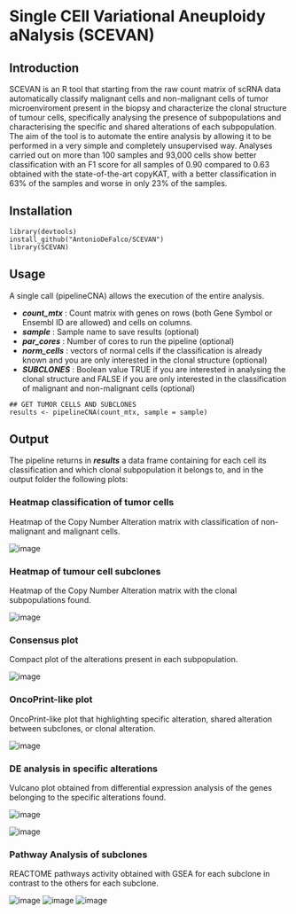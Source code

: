# Single   CEll   Variational   Aneuploidy aNalysis  (SCEVAN)

## Introduction

SCEVAN is an R tool that starting from the raw count matrix of scRNA data automatically classify malignant cells and non-malignant cells of tumor microenviroment present in the biopsy and characterize the clonal structure of tumour cells, specifically analysing the presence of subpopulations and characterising the specific and shared alterations of each subpopulation. The aim of the tool is to automate the entire analysis by allowing it to be performed in a very simple and completely unsupervised way. Analyses carried out on more than 100 samples and 93,000 cells show better classification with an F1 score for all samples of 0.90 compared to 0.63 obtained with the state-of-the-art copyKAT, with a better classification in 63% of the samples and worse in only 23% of the samples.

## Installation
```
library(devtools)
install_github("AntonioDeFalco/SCEVAN")
library(SCEVAN)
```

## Usage

A single call (pipelineCNA) allows the execution of the entire analysis.

- ***count_mtx*** : Count matrix with genes on rows (both Gene Symbol or Ensembl ID are allowed) and cells on columns.
- ***sample*** : Sample name to save results (optional)
- ***par_cores*** : Number of cores to run the pipeline  (optional)
- ***norm_cells*** : vectors of normal cells if the classification is already known and you are only interested in the clonal structure (optional)
- ***SUBCLONES*** : Boolean value TRUE if you are interested in analysing the clonal structure and FALSE if you are only interested in the classification of malignant and non-malignant cells (optional)

```
## GET TUMOR CELLS AND SUBCLONES
results <- pipelineCNA(count_mtx, sample = sample)
```

## Output

The pipeline returns in ***results*** a data frame containing for each cell its classification and which clonal subpopulation it belongs to, and in the output folder the following plots:

### Heatmap classification of tumor cells

Heatmap of the Copy Number Alteration matrix with classification of non-malignant and malignant cells.

![image](https://github.com/AntonioDeFalco/SCEVAN/blob/main/vignettes/output/MGH106heatmap.png)

### Heatmap of tumour cell subclones

Heatmap of the Copy Number Alteration matrix with the clonal subpopulations found.

![image](https://github.com/AntonioDeFalco/SCEVAN/blob/main/vignettes/output/MGH106heatmap_subclones.png)

### Consensus plot

Compact plot of the alterations present in each subpopulation.

![image](https://github.com/AntonioDeFalco/SCEVAN/blob/main/vignettes/output/MGH106consensus.png)

### OncoPrint-like plot

OncoPrint-like plot that highlighting specific alteration, shared alteration between subclones, or clonal alteration.

![image](https://github.com/AntonioDeFalco/SCEVAN/blob/main/vignettes/output/MGH106OncoHeat.png)

### DE analysis in specific alterations

Vulcano plot obtained from differential expression analysis of the genes belonging to the specific alterations found.

![image](https://github.com/AntonioDeFalco/SCEVAN/blob/main/vignettes/output/MGH106-DEchr3_subclones.png)

![image](https://github.com/AntonioDeFalco/SCEVAN/blob/main/vignettes/output/MGH106-DEchr12_subclones.png)

### Pathway Analysis of subclones

REACTOME pathways activity obtained with GSEA for each subclone in contrast to the others for each subclone.

![image](https://github.com/AntonioDeFalco/SCEVAN/blob/main/vignettes/output/MGH106pathwayAnalysis_subclones1.png)
![image](https://github.com/AntonioDeFalco/SCEVAN/blob/main/vignettes/output/MGH106pathwayAnalysis_subclones2.png)
![image](https://github.com/AntonioDeFalco/SCEVAN/blob/main/vignettes/output/MGH106pathwayAnalysis_subclones3.png)
